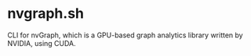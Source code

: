 # nvgraph.sh
CLI for nvGraph, which is a GPU-based graph analytics library written by NVIDIA, using CUDA.
